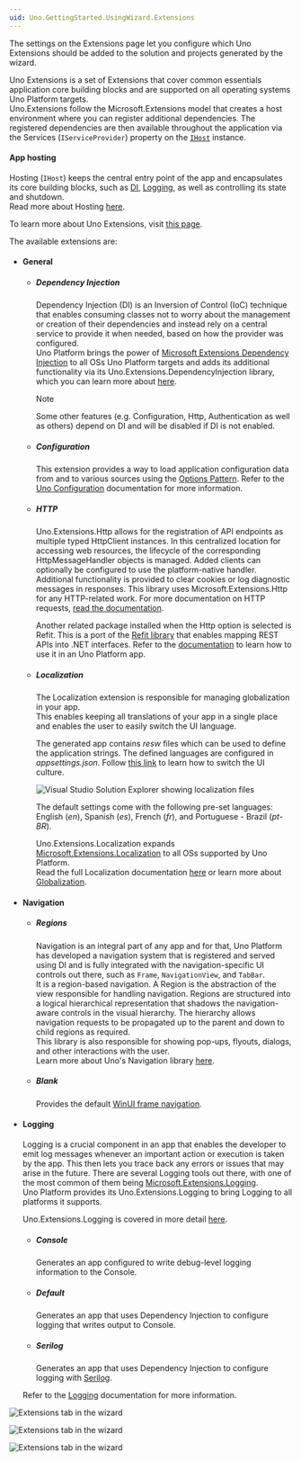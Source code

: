 ```yaml
---
uid: Uno.GettingStarted.UsingWizard.Extensions
---
```


The settings on the Extensions page let you configure which Uno Extensions should be added to the solution and projects generated by the wizard.

Uno Extensions is a set of Extensions that cover common essentials application core building blocks and are supported on all operating systems Uno Platform targets.  
Uno.Extensions follow the Microsoft.Extensions model that creates a host environment where you can register additional dependencies. The registered dependencies are then available throughout the application via the Services (`IServiceProvider`) property on the [`IHost`](https://learn.microsoft.com/en-us/dotnet/api/microsoft.extensions.hosting.ihost) instance.

#### App hosting

Hosting (`IHost`) keeps the central entry point of the app and encapsulates its core building blocks, such as [DI](#dependency-injection), [Logging](#logging), as well as controlling its state and shutdown.  
Read more about Hosting [here](https://learn.microsoft.com/en-us/dotnet/core/extensions/generic-host).

To learn more about Uno Extensions, visit [this page](xref:Overview.Features).
    
The available extensions are:
    
- #### General  
  - ##### Dependency Injection
    Dependency Injection (DI) is an Inversion of Control (IoC) technique that enables consuming classes not to worry about the management or creation of their dependencies and instead rely on a central service to provide it when needed, based on how the provider was configured.  
    Uno Platform brings the power of [Microsoft Extensions Dependency Injection](https://learn.microsoft.com/en-us/dotnet/core/extensions/dependency-injection) to all OSs Uno Platform targets and adds its additional functionality via its Uno.Extensions.DependencyInjection library, which you can learn more about [here](xref:Overview.DependencyInjection).

    > [!NOTE]
    > Some other features (e.g. Configuration, Http, Authentication as well as others) depend on DI and will be disabled if DI is not enabled.

  - ##### Configuration
    This extension provides a way to load application configuration data from and to various sources using the [Options Pattern](https://learn.microsoft.com/en-us/dotnet/core/extensions/options).
    Refer to the [Uno Configuration](xref:Overview.Configuration) documentation for more information.

  - ##### HTTP
    Uno.Extensions.Http allows for the registration of API endpoints as multiple typed HttpClient instances. In this centralized location for accessing web resources, the lifecycle of the corresponding HttpMessageHandler objects is managed. Added clients can optionally be configured to use the platform-native handler. Additional functionality is provided to clear cookies or log diagnostic messages in responses. This library uses Microsoft.Extensions.Http for any HTTP-related work.
    For more documentation on HTTP requests, [read the documentation](xref:Overview.Http).

    Another related package installed when the Http option is selected is Refit. This is a port of the [Refit library](https://github.com/reactiveui/refit) that enables mapping REST APIs into .NET interfaces.
    Refer to the [documentation](xref:Overview.Http#refit) to learn how to use it in an Uno Platform app.

  - ##### Localization 
    The Localization extension is responsible for managing globalization in your app.  
    This enables keeping all translations of your app in a single place and enables the user to easily switch the UI language.

    The generated app contains *resw* files which can be used to define the application strings. The defined languages are configured in *appsettings.json*. Follow [this link](xref:Learn.Tutorials.Localization.HowToUseLocalization#3-update-the-ui-culture-with-localizationsettings) to learn how to switch the UI culture.

    ![Visual Studio Solution Explorer showing localization files](assets/localization.jpg)
    
    The default settings come with the following pre-set languages: English (*en*), Spanish (*es*), French (*fr*), and Portuguese - Brazil (*pt-BR*).

    Uno.Extensions.Localization expands [Microsoft.Extensions.Localization](https://learn.microsoft.com/en-us/dotnet/core/extensions/localization) to all OSs supported by Uno Platform.  
    Read the full Localization documentation [here](xref:Overview.Localization) or learn more about [Globalization](https://learn.microsoft.com/en-us/dotnet/core/extensions/globalization).

- #### Navigation  
  - ##### Regions
    Navigation is an integral part of any app and for that, Uno Platform has developed a navigation system that is registered and served using DI and is fully integrated with the navigation-specific UI controls out there, such as `Frame`, `NavigationView`, and `TabBar`.  
    It is a region-based navigation. A Region is the abstraction of the view responsible for handling navigation. Regions are structured into a logical hierarchical representation that shadows the navigation-aware controls in the visual hierarchy. The hierarchy allows navigation requests to be propagated up to the parent and down to child regions as required.  
    This library is also responsible for showing pop-ups, flyouts, dialogs, and other interactions with the user.  
    Learn more about Uno's Navigation library [here](xref:Overview.Navigation).

  - ##### Blank
    Provides the default [WinUI frame navigation](https://learn.microsoft.com/en-us/uwp/api/windows.ui.xaml.controls.frame).

- #### Logging  
    Logging is a crucial component in an app that enables the developer to emit log messages whenever an important action or execution is taken by the app. This then lets you trace back any errors or issues that may arise in the future.
    There are several Logging tools out there, with one of the most common of them being [Microsoft.Extensions.Logging](https://learn.microsoft.com/en-us/dotnet/core/extensions/logging).  
    Uno Platform provides its Uno.Extensions.Logging to bring Logging to all platforms it supports.

    Uno.Extensions.Logging is covered in more detail [here](xref:Overview.Logging).

  - ##### Console
    Generates an app configured to write debug-level logging information to the Console.

  - ##### Default
    Generates an app that uses Dependency Injection to configure logging that writes output to Console.

  - ##### Serilog 
    Generates an app that uses Dependency Injection to configure logging with [Serilog](https://github.com/serilog/serilog).

  Refer to the [Logging](xref:Overview.Logging) documentation for more information.


![Extensions tab in the wizard](assets/extensions.jpg)  

![Extensions tab in the wizard](assets/extensions2.jpg)  

![Extensions tab in the wizard](assets/extensions3.jpg)
